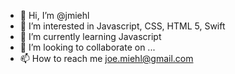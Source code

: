 - 👋 Hi, I’m @jmiehl
- 👀 I’m interested in Javascript, CSS, HTML 5, Swift
- 🌱 I’m currently learning Javascript
- 💞️ I’m looking to collaborate on ...
- 📫 How to reach me joe.miehl@gmail.com

<!---
jmiehl/jmiehl is a ✨ special ✨ repository because its `README.md` (this file) appears on your GitHub profile.
You can click the Preview link to take a look at your changes.
--->

